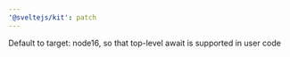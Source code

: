 ```yaml
---
'@sveltejs/kit': patch
---
```


Default to target: node16, so that top-level await is supported in user code
